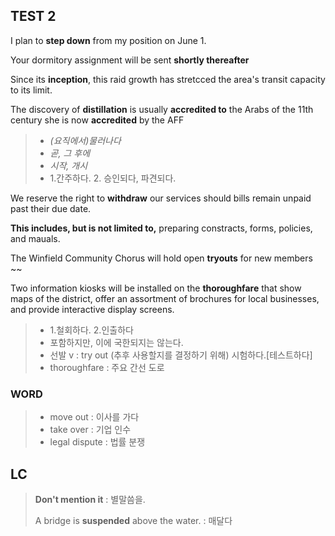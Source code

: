 TEST 2
------

I plan to **step down** from my position on June 1.

Your dormitory assignment will be sent **shortly thereafter**

Since its **inception**, this raid growth has stretcced the area's transit capacity to its limit.

The discovery of **distillation** is usually **accredited to** the Arabs of the 11th century she is now **accredited** by the AFF

> -	*(요직에서)물러나다*
> -	*곧, 그 후에*
> -	*시작, 개시*
> -	1.간주하다. 2. 승인되다, 파견되다.

We reserve the right to **withdraw** our services should bills remain unpaid past their due date.

**This includes, but is not limited to,** preparing constracts, forms, policies, and mauals.

The Winfield Community Chorus will hold open **tryouts** for new members ~~

Two information kiosks will be installed on the **thoroughfare** that show maps of the district, offer an assortment of brochures for local businesses, and provide interactive display screens.

> -	1.철회하다. 2.인출하다
> -	포함하지만, 이에 국한되지는 않는다.
> -	선발 v : try out (추후 사용할지를 결정하기 위해) 시험하다.[테스트하다]
> -	thoroughfare : 주요 간선 도로

### WORD

> -	move out : 이사를 가다
> -	take over : 기업 인수
> -	legal dispute : 법률 분쟁

LC
--

> **Don't mention it** : 별말씀을.
>
> A bridge is **suspended** above the water. : 매달다
